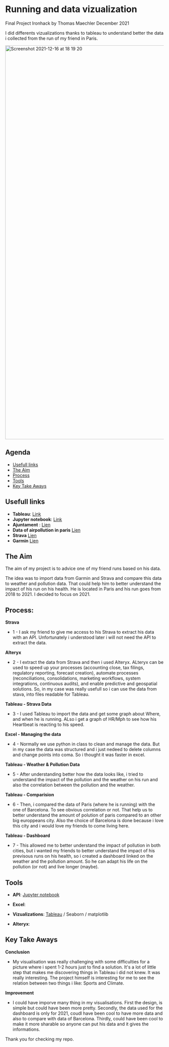 # Running and data vizualization

Final Project Ironhack by Thomas Maechler December 2021



I did differents vizualizations thanks to tableau to understand better the data i collected from the run of my friend in Paris. 

<img width="1252" alt="Screenshot 2021-12-16 at 18 19 20" src="https://user-images.githubusercontent.com/90766942/146418585-be851676-3980-4a71-8569-dff57eda5b9b.png">


## Agenda


- [Usefull links](https://github.com/thomasmaechler/Final_project#Usefull-links)
- [The Aim](https://github.com/thomasmaechler/Final_project#The-aim)
- [Process](https://github.com/thomasmaechler/Final_project#Process)
- [Tools](https://github.com/thomasmaechler/Final_project#Tools)
- [Key Take Aways](https://github.com/thomasmaechler/Final_project#Key-Take-Aways)



## Usefull links


- **Tableau**: [Link](https://public.tableau.com/app/profile/thomas.maechler/viz/FromStravatoTableauEdouard/Pollution2?publish=yes) 
- **Jupyter notebook**: [Link](url)
- **Ajuntament** : [Lien](ttps://ajuntament.barcelona.cat/qualitataire/en/qualitat-de-laire/com-es-lluita-contra-la-contaminacio/barcelona-public-health-agency)
- **Data of airpollution in paris** [Lien](https://www.airparif.asso.fr/toutes-nos-cartes)
- **Strava** [Lien](https://www.strava.com/)
- **Garmin** [Lien](https://www.garmin.com/fr-FR/account/)


## The Aim

The aim of my project is to advice one of my friend runs based on his data. 

The idea was to import data from Garmin and Strava and compare this data to weather and pollution data.
That could help him to better understand the impact of his run on his health. 
He is located in Paris and his run goes from 2018 to 2021. I decided to focus on 2021.


## Process: 

**Strava**
- 1 - I ask my friend to give me access to his Strava to extract his data with an API. Unfortunately i understood later i will not need the API to extract the data.

**Alteryx**
- 2 - I extract the data from Strava and then i used Alteryx. ALteryx can be used to speed up your processes (accounting close, tax filings, regulatory reporting, forecast creation), automate processes (reconciliations, consolidations, marketing workflows, system integrations, continuous audits), and enable predictive and geospatial solutions. So, in my case was really usefull so i can use the data from stava, into files readable for Tableau.

**Tableau - Strava Data**
- 3 - I used Tableau to import the data and get some graph about Where, and when he is running. ALso i get a graph of HR/Mph to see how his Heartbeat is reacting to his speed.

**Excel - Managing the data**
- 4 - Normally we use python in class to clean and manage the data. But in my case the data was structured and i just nedeed to delete columns and change points into coma. So i thought it was faster in excel. 

**Tableau - Weather & Pollution Data**
- 5 - After understanding better how the data looks like, i tried to understand the impact of the pollution and the weather on his run and also the correlation between the pollution and the weather. 

**Tableau - Comparision**
- 6 - Then, i compared the data of Paris (where he is running) with the one of Barcelona. To see obvious correlation or not. That help us to better understand the amount of polution of paris compared to an other big europpeans city. Also the choice of Barcelona is done because i love this city and i would love my friends to come living here. 

**Tableau - Dashboard**
- 7 - This allowed me to better understand the impact of pollution in both cities, but i wanted my friends to better understand the impact of his previsous runs on his health, so i created a dashboard linked on the weather and the pollution amount. So he can adapt his life on the pollution (or not) and live longer (maybe). 

  
  
## Tools 


- **API**: [Jupyter notebook]() 

- **Excel**: [](url)

- **Vizualizations**: [Tableau](https://public.tableau.com/authoring/Case-Study-Classification_16369900928240/Dashboard1#1) / Seaborn / matplotlib

- **Alteryx**: [](url)



## Key Take Aways

**Conclusion**
- My visualisation was really challenging with some difficulties for a picture where i spent 1-2 hours just to find a solution. It's a lot of little step that makes me discovering things in Tableau i did not knew. It was really interesting. 
The project himself is interesting for me to see the relation between two things i like: Sports and Climate. 

**Improvement**
- I could have imporve many thing in my visualisations. 
First the design, is simple but could have been more pretty. 
Secondly, the data used for the dashboard is only for 2021, coudl have been cool to have more data and also to compare with data of Barcelona. 
Thirdly, could have been cool to make it more sharable so anyone can put his data and it gives the informations. 




Thank you for checking my repo.
